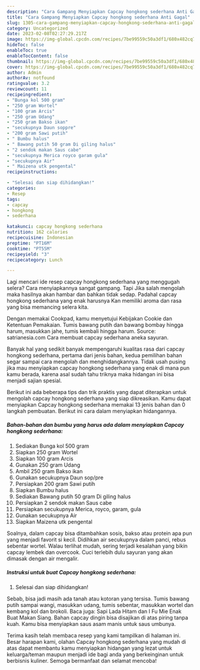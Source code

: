 ```yaml
---
description: "Cara Gampang Menyiapkan Capcay hongkong sederhana Anti Gagal"
title: "Cara Gampang Menyiapkan Capcay hongkong sederhana Anti Gagal"
slug: 1305-cara-gampang-menyiapkan-capcay-hongkong-sederhana-anti-gagal
category: Uncategorized
date: 2023-02-08T02:27:29.217Z
image: https://img-global.cpcdn.com/recipes/7be99559c50a3df1/680x482cq70/capcay-hongkong-sederhana-foto-resep-utama.jpg
hideToc: false
enableToc: true
enableTocContent: false
thumbnail: https://img-global.cpcdn.com/recipes/7be99559c50a3df1/680x482cq70/capcay-hongkong-sederhana-foto-resep-utama.jpg
cover: https://img-global.cpcdn.com/recipes/7be99559c50a3df1/680x482cq70/capcay-hongkong-sederhana-foto-resep-utama.jpg
author: Admin
authorAv: notfound
ratingvalue: 3.2
reviewcount: 11
recipeingredient:
- "Bunga kol 500 gram"
- "250 gram Wortel"
- "100 gram Arcis"
- "250 gram Udang"
- "250 gram Bakso ikan"
- "secukupnya Daun soppre"
- "200 gram Sawi putih"
- " Bumbu halus"
- " Bawang putih 50 gram Di giling halus"
- "2 sendok makan Saus cabe"
- "secukupnya Merica royco garam gula"
- "secukupnya Air"
- " Maizena utk pengental"
recipeinstructions:

- "Selesai dan siap dihidangkan!"
categories:
- Resep
tags:
- capcay
- hongkong
- sederhana

katakunci: capcay hongkong sederhana 
nutrition: 162 calories
recipecuisine: Indonesian
preptime: "PT16M"
cooktime: "PT55M"
recipeyield: "3"
recipecategory: Lunch

---
```



Lagi mencari ide resep capcay hongkong sederhana yang menggugah selera? Cara menyiapkannya sangat gampang. Tapi Jika salah mengolah maka hasilnya akan hambar dan bahkan tidak sedap. Padahal capcay hongkong sederhana yang enak harusnya Kan memiliki aroma dan rasa yang bisa memancing selera kita.


Dengan memakai Cookpad, kamu menyetujui Kebijakan Cookie dan Ketentuan Pemakaian. Tumis bawang putih dan bawang bombay hingga harum, masukkan jahe, tumis kembali hingga harum. Source: satrianesia.com Cara membuat capcay sederhana aneka sayuran.

Banyak hal yang sedikit banyak mempengaruhi kualitas rasa dari capcay hongkong sederhana, pertama dari jenis bahan, kedua pemilihan bahan segar sampai cara mengolah dan menghidangkannya. Tidak usah pusing jika mau menyiapkan capcay hongkong sederhana yang enak di mana pun kamu berada, karena asal sudah tahu triknya maka hidangan ini bisa menjadi sajian spesial.


Berikut ini ada beberapa tips dan trik praktis yang dapat diterapkan untuk mengolah capcay hongkong sederhana yang siap dikreasikan. Kamu dapat menyiapkan Capcay hongkong sederhana memakai 13 jenis bahan dan 0 langkah pembuatan. Berikut ini cara dalam menyiapkan hidangannya.

<!--inarticleads1-->

##### Bahan-bahan dan bumbu yang harus ada dalam menyiapkan Capcay hongkong sederhana:

1. Sediakan Bunga kol 500 gram
1. Siapkan 250 gram Wortel
1. Siapkan 100 gram Arcis
1. Gunakan 250 gram Udang
1. Ambil 250 gram Bakso ikan
1. Gunakan secukupnya Daun sop/pre
1. Persiapkan 200 gram Sawi putih
1. Siapkan  Bumbu halus
1. Sediakan  Bawang putih 50 gram Di giling halus
1. Persiapkan 2 sendok makan Saus cabe
1. Persiapkan secukupnya Merica, royco, garam, gula
1. Gunakan secukupnya Air
1. Siapkan  Maizena utk pengental


Soalnya, dalam capcay bisa ditambahkan sosis, bakso atau protein apa pun yang menjadi favorit si kecil. Didihkan air secukupnya dalam panci, rebus sebentar wortel. Walau terlihat mudah, sering terjadi kesalahan yang bikin capcay lembek dan overcook. Cuci terlebih dulu sayuran yang akan dimasak dengan air mengalir. 

<!--inarticleads2-->

##### Instruksi untuk buat Capcay hongkong sederhana:


1. Selesai dan siap dihidangkan!

Sebab, bisa jadi masih ada tanah atau kotoran yang tersisa. Tumis bawang putih sampai wangi, masukkan udang, tumis sebentar, masukkan wortel dan kembang kol dan brokoli. Baca juga: Sapi Lada Hitam dan I Fu Mie Enak Buat Makan Siang. Bahan capcay dingin bisa disajikan di atas piring tanpa kuah. Kamu bisa menyiapkan saus asam manis untuk saus umbunya. 

Terima kasih telah membaca resep yang kami tampilkan di halaman ini. Besar harapan kami, olahan Capcay hongkong sederhana yang mudah di atas dapat membantu kamu menyiapkan hidangan yang lezat untuk keluarga/teman maupun menjadi ide bagi anda yang berkeinginan untuk berbisnis kuliner. Semoga bermanfaat dan selamat mencoba!
